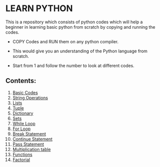 # LEARN PYTHON

This is a repository which consists of python codes which will help a beginner in learning basic python from scratch by copying and running the codes.

- COPY Codes and RUN them on any python compiler.

- This would give you an understanding of the Python language from scratch.

- Start from 1 and follow the number to look at different codes.

## Contents:

1. [Basic Codes](https://github.com/ys2723/Learn_Python/blob/main/1--%3EBasic-Codes.py)
2. [String Operations](https://github.com/ys2723/Learn_Python/blob/main/2--%3EString-Operations.py)
3. [Lists](https://github.com/ys2723/Learn_Python/blob/main/3--%3ELists.py)
4. [Tuple](https://github.com/ys2723/Learn_Python/blob/main/4--%3ETuple.py)
5. [Dictionary](https://github.com/ys2723/Learn_Python/blob/main/5--%3EDictionary.py)
6. [Sets](https://github.com/ys2723/Learn_Python/blob/main/6--%3ESets.py)
7. [While Loop](https://github.com/ys2723/Learn_Python/blob/main/7--%3EWhile_Loop.py)
8. [For Loop](https://github.com/ys2723/Learn_Python/blob/main/8--%3EFor_Loop.py)
9. [Break Statement](https://github.com/ys2723/Learn_Python/blob/main/9--%3EBreak_Statement.py)
10. [Continue Statement](https://github.com/ys2723/Learn_Python/blob/main/10--%3EContinue_Statement.py)
11. [Pass Statement](https://github.com/ys2723/Learn_Python/blob/main/11--%3EPass_Statement.py)
12. [Multiplication table](https://github.com/ys2723/Learn_Python/blob/main/12--%3EMultiplication_Table.py)
13. [Functions](https://github.com/ys2723/Learn_Python/blob/main/13--%3EFunctions.py)
14. [Factorial](https://github.com/ys2723/Learn_Python/blob/main/14--%3EFactorial.py)
